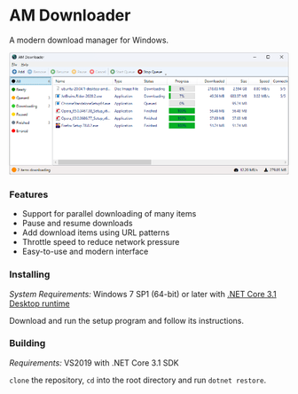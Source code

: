 # AM Downloader

A modern download manager for Windows.

![Screenshot](https://github.com/antikmozib/AM-Downloader/blob/master/Screenshot.png?raw=true)

<h3>Features</h3>

* Support for parallel downloading of many items
* Pause and resume downloads
* Add download items using URL patterns
* Throttle speed to reduce network pressure
* Easy-to-use and modern interface

<h3>Installing</h3>

_System Requirements:_ Windows 7 SP1 (64-bit) or later with [.NET Core 3.1 Desktop runtime](https://dotnet.microsoft.com/download/dotnet-core/current/runtime)

Download and run the setup program and follow its instructions.

<h3>Building</h3>

_Requirements:_ VS2019 with .NET Core 3.1 SDK

`clone` the repository, `cd` into the root directory and run `dotnet restore`.
